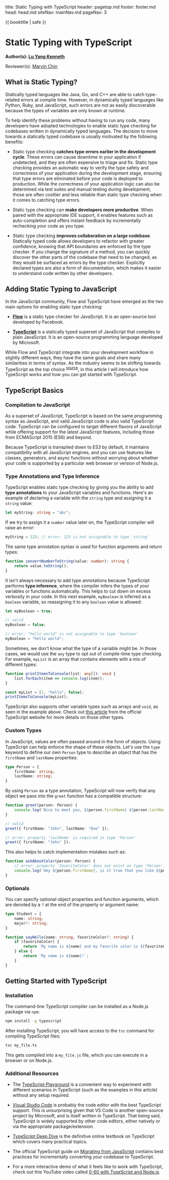 <frontmatter>
  title: Static Typing with TypeScript
  header: pagetop.md
  footer: footer.md
  head: head.md
  siteNav: mainNav.md
  pageNav: 3
</frontmatter>

<div class="website-content">

{{ booktitle | safe }}

# Static Typing with TypeScript

**Author(s): [Lu Yang Kenneth](https://github.com/luyangkenneth)**

Reviewer(s): [Marvin Chin](https://github.com/marvinchin)


## What is Static Typing?

Statically typed languages like Java, Go, and C++ are able to catch type-related errors at compile time. However, in dynamically typed languages like Python, Ruby, and JavaScript, such errors are not as easily discoverable because the types of variables are only known at runtime.

To help identify these problems without having to run any code, many developers have adopted technologies to enable static type checking for codebases written in dynamically typed languages. The decision to move towards a statically typed codebase is usually motivated by the following benefits:

- Static type checking **catches type errors earlier in the development cycle**. These errors can cause downtime in your application if undetected, and they are often expensive to triage and fix. Static type checking provides an automatic way to verify the type safety and correctness of your application during the development stage, ensuring that type errors are eliminated before your code is deployed to production. While the correctness of your application logic can also be determined via test suites and manual testing during development, those are often costlier and less reliable than static type checking when it comes to catching type errors.

- Static type checking can **make developers more productive**. When paired with the appropriate IDE support, it enables features such as auto-completion and offers instant feedback by incrementally rechecking your code as you type.

- Static type checking **improves collaboration on a large codebase**. Statically typed code allows developers to refactor with greater confidence, knowing that API boundaries are enforced by the type checker. If you change the signature of a method, you can quickly discover the other parts of the codebase that need to be changed, as they would be surfaced as errors by the type checker. Explicitly declared types are also a form of documentation, which makes it easier to understand code written by other developers.


## Adding Static Typing to JavaScript

In the JavaScript community, Flow and TypeScript have emerged as the two main options for enabling static type checking:

- **[Flow](https://flow.org/)** is a static type checker for JavaScript. It is an open-source tool developed by Facebook.

- **[TypeScript](https://www.typescriptlang.org/)** is a statically typed superset of JavaScript that compiles to plain JavaScript. It is an open-source programming language developed by Microsoft.

While Flow and TypeScript integrate into your development workflow in slightly different ways, they have the same goals and share many similarities in terms of syntax. As the industry seems to be shifting towards TypeScript as the top choice <sup>[source](https://dev.to/nickytonline/is-2019-the-year-of-typescript-18p2)</sup>, in this article I will introduce how TypeScript works and how you can get started with TypeScript.


## TypeScript Basics

### Compilation to JavaScript

As a superset of JavaScript, TypeScript is based on the same programming syntax as JavaScript, and valid JavaScript code is also valid TypeScript code. TypeScript can be configured to target different flavors of JavaScript while offering support for the latest JavaScript features, including those from ECMAScript 2015 (ES6) and beyond.

Because TypeScript is <tooltip content="Transpilation is the process of translating source code into a different language or into a different flavor of the same language.">transpiled</tooltip> down to ES3 by default, it maintains compatibility with all JavaScript engines, and you can use features like classes, generators, and async functions without worrying about whether your code is supported by a particular web browser or version of Node.js.


### Type Annotations and Type Inference

TypeScript enables static type checking by giving you the ability to add **type annotations** to your JavaScript variables and functions. Here's an example of declaring a variable with the `string` type and assigning it a `string` value:
```typescript
let myString: string = "abc";
```

If we try to assign it a `number` value later on, the TypeScript compiler will raise an error:
```typescript
myString = 123; // error: 123 is not assignable to type 'string'
```

The same type annotation syntax is used for function arguments and return types:
```typescript
function convertNumberToString(value: number): string {
    return value.toString();
}
```

It isn't always necessary to add type annotations because TypeScript performs **type inference**, where the compiler infers the types of your variables or functions automatically. This helps to cut down on excess verbosity in your code. In this next example, `myBoolean` is inferred as a `boolean` variable, so reassigning it to any `boolean` value is allowed:
```typescript
let myBoolean = true;

// valid
myBoolean = false;

// error: "hello world" is not assignable to type 'boolean'
myBoolean = "hello world";
```

Sometimes, we don't know what the type of a variable might be. In those cases, we would use the `any` type to opt out of compile-time type checking. For example, `myList` is an array that contains elements with a mix of different types:
```typescript
function printItemsToConsole(list: any[]): void {
    list.forEach(item => console.log(item));
}

const myList = [1, "hello", false];
printItemsToConsole(myList);
```

TypeScript also supports other variable types such as arrays and `void`, as seen in the example above. Check out [this article](https://www.typescriptlang.org/docs/handbook/basic-types.html) from the official TypeScript website for more details on those other types.


### Custom Types

In JavaScript, values are often passed around in the form of objects. Using TypeScript can help enforce the <tooltip content="The shape of an JavaScript object refers to its set of property keys.">shape</tooltip> of these objects. Let's use the `type` keyword to define our own `Person` type to describe an object that has the `firstName` and `lastName` properties:
```typescript
type Person = {
    firstName: string;
    lastName: string;
}
```

By using `Person` as a type annotation, TypeScript will now verify that any object we pass into the `greet` function has a compatible structure:
```typescript
function greet(person: Person) {
    console.log(`Nice to meet you, ${person.firstName} ${person.lastName}!`);
}

// valid
greet({ firstName: "John", lastName: "Doe" });

// error: property 'lastName' is required in type 'Person'
greet({ firstName: "John" });
```

This also helps to catch implementation mistakes such as:
```typescript
function askAboutColor(person: Person) {
    // error: property 'favoriteColor' does not exist on type 'Person'.
    console.log(`Hey ${person.firstName}, is it true that you like ${person.favoriteColor}?`);
}
```


### Optionals

You can specify optional object properties and function arguments, which are denoted by a `?` at the end of the property or argument name:

```typescript
type Student = {
    name: string;
    major?: string;
}
```

```typescript
function sayHello(name: string, favoriteColor?: string) {
    if (favoriteColor) {
        return `My name is ${name} and my favorite color is ${favoriteColor}!`;
    } else {
        return `My name is ${name}!`;
    }
}
```


## Getting Started with TypeScript

### Installation

The command-line TypeScript compiler can be installed as a Node.js package via `npm`:
```bash
npm install -g typescript
```

After installing TypeScript, you will have access to the `tsc` command for compiling TypeScript files:
```bash
tsc my_file.ts
```

This gets compiled into a `my_file.js` file, which you can execute in a browser or on Node.js.


### Additional Resources

- The [TypeScript Playground](https://www.typescriptlang.org/play/) is a convenient way to experiment with different scenarios in TypeScript (such as the examples in this article) without any setup required.

- [Visual Studio Code](https://code.visualstudio.com/) is probably the code editor with the best TypeScript support. This is unsurprising given that VS Code is another open-source project by Microsoft, and is itself written in TypeScript. That being said, TypeScript is widely supported by other code editors, either natively or via the appropriate package/extension.

- [TypeScript Deep Dive](https://basarat.gitbooks.io/typescript/) is the definitive online textbook on TypeScript which covers many practical topics.

- The official TypeScript guide on [Migrating from JavaScript](https://www.typescriptlang.org/docs/handbook/migrating-from-javascript.html) contains best practices for incrementally converting your codebase to TypeScript.

- For a more interactive demo of what it feels like to work with TypeScript, check out this YouTube video called [0-60 with TypeScript and Node.js](https://www.youtube.com/watch?v=vxvQPHFJDRo).

</div>
